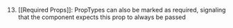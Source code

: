 13. [[Required Props]]: PropTypes can also be marked as required, signaling that the component expects this prop to always be passed